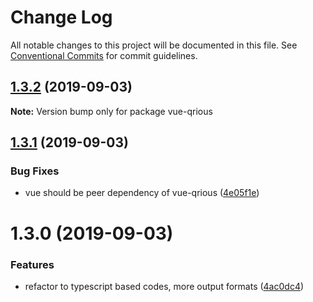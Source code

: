 # Change Log

All notable changes to this project will be documented in this file.
See [Conventional Commits](https://conventionalcommits.org) for commit guidelines.

## [1.3.2](https://github.com/rx-ts/vue/compare/vue-qrious@1.3.1...vue-qrious@1.3.2) (2019-09-03)

**Note:** Version bump only for package vue-qrious





## [1.3.1](https://github.com/rx-ts/vue/compare/vue-qrious@1.3.0...vue-qrious@1.3.1) (2019-09-03)


### Bug Fixes

* vue should be peer dependency of vue-qrious ([4e05f1e](https://github.com/rx-ts/vue/commit/4e05f1e))





# 1.3.0 (2019-09-03)


### Features

* refactor to typescript based codes, more output formats ([4ac0dc4](https://github.com/rx-ts/vue/commit/4ac0dc4))
